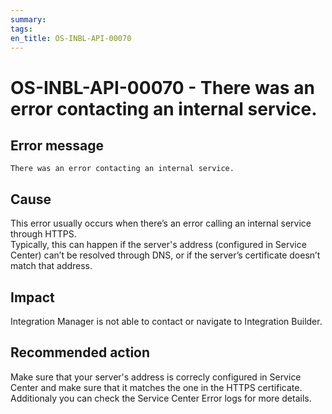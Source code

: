 ```yaml
---
summary:
tags:
en_title: OS-INBL-API-00070
---
```


# OS-INBL-API-00070 - There was an error contacting an internal service.

## Error message

`There was an error contacting an internal service.`

## Cause

This error usually occurs when there’s an error calling an internal service through HTTPS.  
Typically, this can happen if the server's address (configured in Service Center) can’t be resolved through DNS,
or if the server’s certificate doesn’t match that address.

## Impact

Integration Manager is not able to contact or navigate to Integration Builder.

## Recommended action

Make sure that your server's address is correcly configured in Service Center and make sure that it matches the one in the HTTPS certificate.  
Additionaly you can check the Service Center Error logs for more details.
